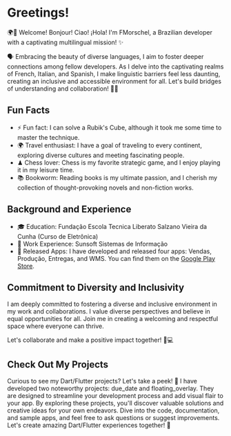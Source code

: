 # Greetings!
🌍👋 Welcome! Bonjour! Ciao! ¡Hola! I'm FMorschel, a Brazilian developer with a captivating multilingual mission! ✨

🗣️ Embracing the beauty of diverse languages, I aim to foster deeper connections among fellow developers. As I delve into the captivating realms of French, Italian, and Spanish, I make linguistic barriers feel less daunting, creating an inclusive and accessible environment for all. Let's build bridges of understanding and collaboration! 🌟💬

## Fun Facts
- ⚡ Fun fact: I can solve a Rubik's Cube, although it took me some time to master the technique.
- 🌍 Travel enthusiast: I have a goal of traveling to every continent, exploring diverse cultures and meeting fascinating people.
- ♟ Chess lover: Chess is my favorite strategic game, and I enjoy playing it in my leisure time.
- 📚 Bookworm: Reading books is my ultimate passion, and I cherish my collection of thought-provoking novels and non-fiction works.

## Background and Experience
- 🎓 Education: Fundação Escola Tecnica Liberato Salzano Vieira da Cunha (Curso de Eletrônica)
- 💼 Work Experience: Sunsoft Sistemas de Informação
- 📱 Released Apps: I have developed and released four apps: Vendas, Produção, Entregas, and WMS. You can find them on the [Google Play Store](https://play.google.com/store/apps/developer?id=Sunsoft+Sistemas+de+Informa%C3%A7%C3%A3o).

## Commitment to Diversity and Inclusivity
I am deeply committed to fostering a diverse and inclusive environment in my work and collaborations. I value diverse perspectives and believe in equal opportunities for all. Join me in creating a welcoming and respectful space where everyone can thrive.

Let's collaborate and make a positive impact together! 🌟💻

## Check Out My Projects
Curious to see my Dart/Flutter projects? Let's take a peek! 🚀 I have developed two noteworthy projects: due_date and floating_overlay. They are designed to streamline your development process and add visual flair to your app. By exploring these projects, you'll discover valuable solutions and creative ideas for your own endeavors. Dive into the code, documentation, and sample apps, and feel free to ask questions or suggest improvements. Let's create amazing Dart/Flutter experiences together! 👀
